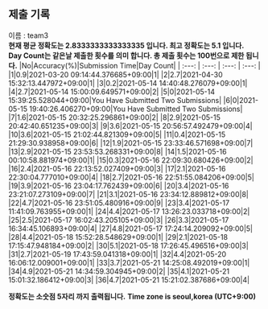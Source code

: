 


  
## 제출 기록  
이름 : team3  
**현재 평균 정확도는 2.8333333333333335 입니다. 최고 정확도는 5.1 입니다.**  
**Day Count는 같은날 제출한 횟수를 의미 합니다. 총 제출 횟수는 100번으로 제한 됩니다.**
|No|Accuracy(%)|Submission Time|Day Count|
| :---: | :---: | :---: | :---: |
|1|0.9|2021-03-20 09:14:44.376685+09:00|1|
|2|2.7|2021-04-30 15:32:13.447972+09:00|1|
|3|0.2|2021-05-14 14:40:48.276079+09:00|1|
|4|2.7|2021-05-14 15:00:09.649571+09:00|2|
|5|0|2021-05-14 15:39:25.528044+09:00|You Have Submitted Two Submissions|
|6|0|2021-05-15 19:40:26.406270+09:00|You Have Submitted Two Submissions|
|7|1.6|2021-05-15 20:32:25.296861+09:00|2|
|8|2.9|2021-05-15 20:42:40.651235+09:00|3|
|9|3.6|2021-05-15 20:56:57.492479+09:00|4|
|10|3.6|2021-05-15 21:02:44.821309+09:00|5|
|11|0.4|2021-05-15 21:29:30.938958+09:00|6|
|12|1.9|2021-05-15 23:33:46.571698+09:00|7|
|13|2.9|2021-05-15 23:53:53.268331+09:00|8|
|14|1.5|2021-05-16 00:10:58.881974+09:00|1|
|15|0.3|2021-05-16 22:09:30.680426+09:00|2|
|16|2.4|2021-05-16 22:13:52.027409+09:00|3|
|17|2.1|2021-05-16 22:30:04.777010+09:00|4|
|18|2.7|2021-05-16 22:51:55.084206+09:00|5|
|19|3.9|2021-05-16 23:04:17.762439+09:00|6|
|20|3.4|2021-05-16 23:21:07.273109+09:00|7|
|21|3.1|2021-05-16 23:34:12.889812+09:00|8|
|22|4.7|2021-05-16 23:51:05.480916+09:00|9|
|23|3.4|2021-05-17 11:41:09.763955+09:00|1|
|24|4.4|2021-05-17 13:26:23.033718+09:00|2|
|25|2.5|2021-05-17 16:02:43.205105+09:00|3|
|26|3.3|2021-05-17 16:34:45.106893+09:00|4|
|27|4.8|2021-05-17 17:24:14.209092+09:00|5|
|28|4.4|2021-05-18 15:52:28.548629+09:00|1|
|29|2.1|2021-05-18 17:15:47.948184+09:00|2|
|30|5.1|2021-05-18 17:26:45.496516+09:00|3|
|31|2.7|2021-05-19 17:43:59.041318+09:00|1|
|32|4.4|2021-05-20 16:06:12.009001+09:00|1|
|33|3.7|2021-05-21 14:25:08.492019+09:00|1|
|34|4.9|2021-05-21 14:34:59.304945+09:00|2|
|35|4.1|2021-05-21 15:01:32.186412+09:00|3|
|36|4.7|2021-05-21 15:21:02.387686+09:00|4|


**정확도는 소숫점 5자리 까지 출력됩니다.**
**Time zone is seoul,korea (UTC+9:00)**
